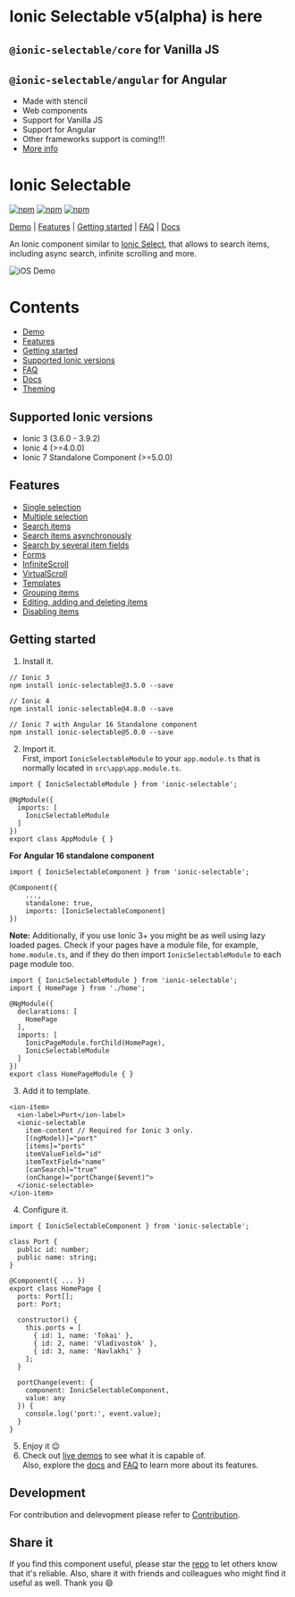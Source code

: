 [npm-url]: https://npmjs.org/package/ionic-selectable
[npm-image]: https://img.shields.io/npm/v/ionic-selectable.svg
[dm-image]: https://img.shields.io/npm/dm/ionic-selectable.svg
[dt-image]: https://img.shields.io/npm/dt/ionic-selectable.svg

# Ionic Selectable v5(alpha) is here

## `@ionic-selectable/core` for Vanilla JS

## `@ionic-selectable/angular` for Angular

- Made with stencil
- Web components
- Support for Vanilla JS
- Support for Angular
- Other frameworks support is coming!!!
- [More info](https://github.com/ionic-selectable/ionic-selectable/tree/v5)

# Ionic Selectable

[![npm][npm-image]][npm-url]
[![npm][dt-image]][npm-url]
[![npm][dm-image]][npm-url]

[Demo](https://stackblitz.com/edit/ionic-selectable-v4-basic-usage?file=app/pages/home/home.html) | [Features](#features) | [Getting started](#getting-started) | [FAQ](../../wiki#faq) | [Docs](../../wiki)

An Ionic component similar to [Ionic Select](https://ionicframework.com/docs/api/components/select/Select/), that allows to search items, including async search, infinite scrolling and more.

![iOS Demo](images/demo.gif)

# Contents

- [Demo](https://stackblitz.com/edit/ionic-selectable-v4-basic-usage?file=app/pages/home/home.html)
- [Features](#features)
- [Getting started](#getting-started)
- [Supported Ionic versions](#supported-ionic-versions)
- [FAQ](../../wiki#faq)
- [Docs](../../wiki)
- [Theming](../../wiki#theming)

## Supported Ionic versions

- Ionic 3 (3.6.0 - 3.9.2)
- Ionic 4 (>=4.0.0)
- Ionic 7 Standalone Component (>=5.0.0)

## Features

- [Single selection](https://stackblitz.com/edit/ionic-selectable-v4-basic-usage?file=app/pages/home/home.html)
- [Multiple selection](../../wiki#ismultiple)
- [Search items](https://stackblitz.com/edit/ionic-selectable-v4-basic-usage?file=app/pages/home/home.html)
- [Search items asynchronously](https://stackblitz.com/edit/ionic-selectable-v4-on-search-event?file=app/pages/home/home.html)
- [Search by several item fields](https://stackblitz.com/edit/ionic-selectable-v4-on-search-event?file=app/pages/home/home.html)
- [Forms](https://stackblitz.com/edit/ionic-selectable-v4-form-control?file=app/pages/home/home.html)
- [InfiniteScroll](https://stackblitz.com/edit/ionic-selectable-v4-infinite-scroll?file=app/pages/home/home.html)
- [VirtualScroll](https://stackblitz.com/edit/ionic-selectable-v4-virtual-scroll?file=app/pages/home/home.html)
- [Templates](../../wiki#templates)
- [Grouping items](../..//wiki#grouping)
- [Editing, adding and deleting items](../../wiki#editing)
- [Disabling items](../../wiki#disableditems)

## Getting started

1. Install it.

```
// Ionic 3
npm install ionic-selectable@3.5.0 --save

// Ionic 4
npm install ionic-selectable@4.8.0 --save

// Ionic 7 with Angular 16 Standalone component
npm install ionic-selectable@5.0.0 --save

```

2. Import it.  
   First, import `IonicSelectableModule` to your `app.module.ts` that is normally located in `src\app\app.module.ts`.

```
import { IonicSelectableModule } from 'ionic-selectable';

@NgModule({
  imports: [
    IonicSelectableModule
  ]
})
export class AppModule { }

```
**For Angular 16 standalone component**

```
import { IonicSelectableComponent } from 'ionic-selectable';

@Component({
    ...,
    standalone: true,
    imports: [IonicSelectableComponent]
})

```

**Note:** Additionally, if you use Ionic 3+ you might be as well using lazy loaded pages. Check if your pages have a module file, for example, `home.module.ts`, and if they do then import `IonicSelectableModule` to each page module too.

```
import { IonicSelectableModule } from 'ionic-selectable';
import { HomePage } from './home';

@NgModule({
  declarations: [
    HomePage
  ],
  imports: [
    IonicPageModule.forChild(HomePage),
    IonicSelectableModule
  ]
})
export class HomePageModule { }

```

3. Add it to template.

```
<ion-item>
  <ion-label>Port</ion-label>
  <ionic-selectable
    item-content // Required for Ionic 3 only.
    [(ngModel)]="port"
    [items]="ports"
    itemValueField="id"
    itemTextField="name"
    [canSearch]="true"
    (onChange)="portChange($event)">
  </ionic-selectable>
</ion-item>
```

4. Configure it.

```
import { IonicSelectableComponent } from 'ionic-selectable';

class Port {
  public id: number;
  public name: string;
}

@Component({ ... })
export class HomePage {
  ports: Port[];
  port: Port;

  constructor() {
    this.ports = [
      { id: 1, name: 'Tokai' },
      { id: 2, name: 'Vladivostok' },
      { id: 3, name: 'Navlakhi' }
    ];
  }

  portChange(event: {
    component: IonicSelectableComponent,
    value: any
  }) {
    console.log('port:', event.value);
  }
}
```

5. Enjoy it 😉
6. Check out [live demos](https://stackblitz.com/@eakoriakin) to see what it is capable of.  
   Also, explore the [docs](../../wiki) and [FAQ](../../wiki#faq) to learn more about its features.

## Development

For contribution and delevopment please refer to [Contribution](../../wiki/Contribution).

## Share it

If you find this component useful, please star the [repo](https://github.com/ionic-selectable/ionic-selectable) to let others know that it's reliable. Also, share it with friends and colleagues who might find it useful as well. Thank you 😄
